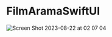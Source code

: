 # FilmAramaSwiftUI


![Screen Shot 2023-08-22 at 02 07 04](https://github.com/sirineksi/FilmAramaSwiftUI/assets/97099040/99dd2bec-621f-4664-8aa7-9ec31d0072c3)
